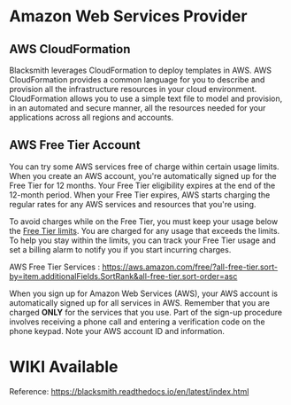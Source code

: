 # Amazon Web Services Provider

## AWS CloudFormation

Blacksmith leverages CloudFormation to deploy templates in AWS. AWS CloudFormation provides a common language for you to describe and provision all the infrastructure resources in your cloud environment. CloudFormation allows you to use a simple text file to model and provision, in an automated and secure manner, all the resources needed for your applications across all regions and accounts.

## AWS Free Tier Account

You can try some AWS services free of charge within certain usage limits. When you create an AWS account, you're automatically signed up for the Free Tier for 12 months. Your Free Tier eligibility expires at the end of the 12-month period. When your Free Tier expires, AWS starts charging the regular rates for any AWS services and resources that you're using.

To avoid charges while on the Free Tier, you must keep your usage below the [Free Tier limits](https://docs.aws.amazon.com/awsaccountbilling/latest/aboutv2/free-tier-limits.html). You are charged for any usage that exceeds the limits. To help you stay within the limits, you can track your Free Tier usage and set a billing alarm to notify you if you start incurring charges.

AWS Free Tier Services : https://aws.amazon.com/free/?all-free-tier.sort-by=item.additionalFields.SortRank&all-free-tier.sort-order=asc

When you sign up for Amazon Web Services (AWS), your AWS account is automatically signed up for all services in AWS. Remember that you are charged **ONLY** for the services that you use. Part of the sign-up procedure involves receiving a phone call and entering a verification code on the phone keypad. Note your AWS account ID and information.

# WIKI Available

Reference: https://blacksmith.readthedocs.io/en/latest/index.html
